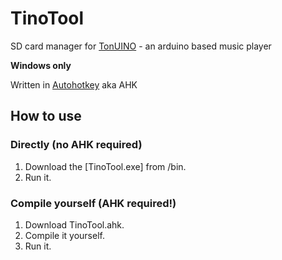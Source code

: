 # TinoTool
SD card manager for [TonUINO](https://www.voss.earth/tonuino/) - an arduino based music player

**Windows only**

Written in [Autohotkey](https://www.autohotkey.com) aka AHK

## How to use

### Directly (no AHK required)

1. Download the [TinoTool.exe] from /bin.
2. Run it.

### Compile yourself (AHK required!)

1. Download TinoTool.ahk.
2. Compile it yourself.
3. Run it.
